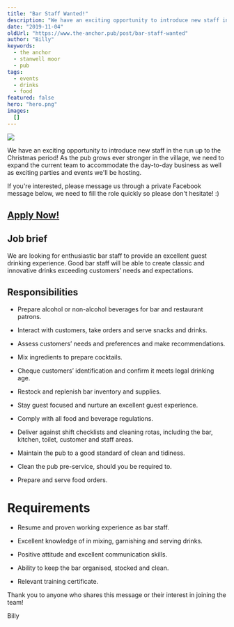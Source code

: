 ```yaml
---
title: "Bar Staff Wanted!"
description: "We have an exciting opportunity to introduce new staff in the run up to the Christmas period! As the pub grows ever stronger in the village, we need to expand the current team to accommodate the day-to-day business as well as exciting parties and events we'll be hosting.If you're interested, please message us through a private Facebook message below, we need to fill the role quickly so please don't hesitate! :)Apply Now!Job briefWe are looking for enthusiastic bar staff to provide an excellent g"
date: "2019-11-04"
oldUrl: "https://www.the-anchor.pub/post/bar-staff-wanted"
author: "Billy"
keywords:
  - the anchor
  - stanwell moor
  - pub
tags:
  - events
  - drinks
  - food
featured: false
hero: "hero.png"
images:
  []
---
```


  

![](https://static.wixstatic.com/media/1c749e_eb590c4d48c44031bf8eb45b408f3216~mv2.png/v1/fill/w_49,h_28,al_c,q_85,usm_0.66_1.00_0.01,blur_2,enc_avif,quality_auto/1c749e_eb590c4d48c44031bf8eb45b408f3216~mv2.png)

We have an exciting opportunity to introduce new staff in the run up to the Christmas period! As the pub grows ever stronger in the village, we need to expand the current team to accommodate the day-to-day business as well as exciting parties and events we'll be hosting.

  

If you're interested, please message us through a private Facebook message below, we need to fill the role quickly so please don't hesitate! :)

  

## [Apply Now!](http://m.me/theanchorpubsm/)

  

## Job brief

We are looking for enthusiastic bar staff to provide an excellent guest drinking experience. Good bar staff will be able to create classic and innovative drinks exceeding customers’ needs and expectations.

  

## Responsibilities

*   Prepare alcohol or non-alcohol beverages for bar and restaurant patrons.
    
*   Interact with customers, take orders and serve snacks and drinks.
    
*   Assess customers’ needs and preferences and make recommendations.
    
*   Mix ingredients to prepare cocktails.
    
*   Cheque customers’ identification and confirm it meets legal drinking age.
    
*   Restock and replenish bar inventory and supplies.
    
*   Stay guest focused and nurture an excellent guest experience.
    
*   Comply with all food and beverage regulations.
    
*   Deliver against shift checklists and cleaning rotas, including the bar, kitchen, toilet, customer and staff areas.
    
*   Maintain the pub to a good standard of clean and tidiness.
    
*   Clean the pub pre-service, should you be required to.
    
*   Prepare and serve food orders.
    

  

# Requirements

*   Resume and proven working experience as bar staff.
    
*   Excellent knowledge of in mixing, garnishing and serving drinks.
    
*   Positive attitude and excellent communication skills.
    
*   Ability to keep the bar organised, stocked and clean.
    
*   Relevant training certificate.
    

Thank you to anyone who shares this message or their interest in joining the team!

  

Billy
